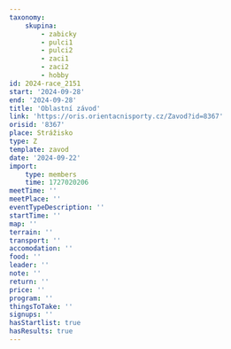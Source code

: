 ```yaml
---
taxonomy:
    skupina:
        - zabicky
        - pulci1
        - pulci2
        - zaci1
        - zaci2
        - hobby
id: 2024-race_2151
start: '2024-09-28'
end: '2024-09-28'
title: 'Oblastní závod'
link: 'https://oris.orientacnisporty.cz/Zavod?id=8367'
orisid: '8367'
place: Strážisko
type: Z
template: zavod
date: '2024-09-22'
import:
    type: members
    time: 1727020206
meetTime: ''
meetPlace: ''
eventTypeDescription: ''
startTime: ''
map: ''
terrain: ''
transport: ''
accomodation: ''
food: ''
leader: ''
note: ''
return: ''
price: ''
program: ''
thingsToTake: ''
signups: ''
hasStartlist: true
hasResults: true
---
```


